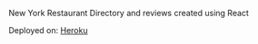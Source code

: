 New York Restaurant Directory and reviews created using React

Deployed on: <a href="https://chongjo-react-app.herokuapp.com/">Heroku</a>
